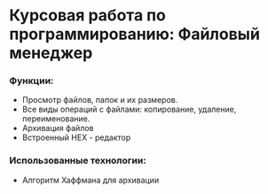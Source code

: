 # Курсовая работа по программированию: Файловый менеджер
### Функции: 
* Просмотр файлов, папок и их размеров.
* Все виды операций с файлами: копирование, удаление, переименование.
* Архивация файлов
* Встроенный HEX - редактор   

### Использованные технологии:
* Алгоритм Хаффмана для архивации

